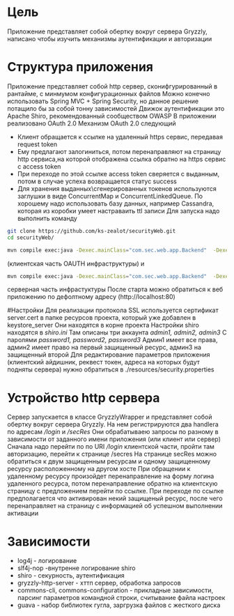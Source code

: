 # Цель

Приложение представляет собой обертку вокруг сервера Gryzzly, написано чтобы изучить механизмы аутентификации и авторизации

# Структура приложения

Приложение представляет собой http сервер, сконифгурированный в рантайме, с минмумом конфигурационных файлов
Можно конечно использовать Spring MVC + Spring Security, но данное решение потащило бы за собой тонну зависимостей
Движок аутентификации это Apache Shiro, рекомендованный сообществом OWASP
В приложении реализовано OAuth 2.0
Механизм OAuth 2.0 следующий
- Клиент обращается к ссылке на удаленный https сервис, передавая request token
- Ему предлагают залогиниться, потом перенаправляют на страницу http сервиса,на которой отображена ссылка
 обратно на https сервис с access token
- При переходе по этой ссылке access token сверяется с выданным, потом в случае успеха возвращается статус success
- Для хранения выданных\сгенерированных токенов используются заглушки в виде ConcurrentMap и ConcurrentLinkedQueue. По
 хорошему надо использовать базу данных, например Cassandra, которая из коробки умеет  настраваить ttl записи
Для запуска надо выполнить команду
```sh
git clone https://github.com/ks-zealot/securityWeb.git
cd securityWeb/
```

```sh
mvn compile exec:java -Dexec.mainClass="com.sec.web.app.Backend"  -Dexec.args="-n 'OAuth client web application'"
```
(клиентская часть OAUTH инфраструктуры)
и
```sh
mvn compile exec:java -Dexec.mainClass="com.sec.web.app.Backend"  -Dexec.args="-n 'OAuth server web application'"
```
серверная часть инфрастуктуры
После старта можно обратиться к веб приложению по дефолтному адресу (http://localhost:80)

#Настройки
Для реализации протокола SSL используется сертификат server.cert в папке ресурсов проекта, который уже добавлен в
 keystore_server
Они находятся в корне проекта
Настройки shiro находятся в *shiro.ini*
Там описаны три аккаунта *admin1, admin2, admin3*
C паролями *password1, password2, password3*
Админ1 имеет все права, админ2 имеет право на первый защищенный ресурс, админ3  на защищенный второй
Для редактирование параметров приложения (клиентский айдишник, реквест токен, адреса на которых будут подняты сервера)
нужно обратиться в ./resources/security.properties
# Устройство http сервера
Сервер запускается в классе GryzzlyWrapper и представляет собой обертку вокруг сервера Gryzzly. На нем регистрируются
 два handlera по адресам */login*  и */secRes*
 Они обрабатываею запросы по разному в зависимости от заданного имени приложения (или клиент или сервер)
 Сначала надо перейти по по URI */login* клиентской части, пройти там авторизацию, перейти к странице /secres
 На странице secRes можно обратиться к двум защищенным ресурсам и одному защищенному ресурсу расположенному на другом хосте
 При обращении к удаленному ресурсу произойдет перенаправление на форму логина удаленного ресурса, потом перенаправление
  обратно на клиентскую страницу с предложением перейти по ссылке.
  При переходе по ссылке предполагается что активирован некий защищеный ресурс, после чего перенаправляет на страницу с
   информацией об успешном выполнении активации
# Зависимости
 * log4j - логирование
 * slf4j-nop -внутренне логирование shiro
 * shiro - секурность, аутентификация
 * gryzzly-http-server - хттп сервер, обработка запросов
 * commons-cli, commons-configuration - прикладные зависимости, парсинг параметров командной строки, считывание файла настроек
 * guava - набор библиотек гугла, заргрузка файлов с жесткого диска
